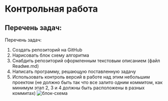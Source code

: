 # Контрольная работа

## Перечень задач:
Перечень задач:
1. Создать репозиторий на GitHub
2. Нарисовать блок схему алгоритма
3. Снабдить репозиторий оформленным текстовым описанием (файл Readмe.md)
4. Написать программу, решающую поставленную задачу
5. Использовать контроль версий в работе над этим небольшим проектом (не должно быть так что все залито одним коммитом, как минимум этап 2, 3 и 4 должны быть расположены в разных коммитах)
![блок-схема](https://user-images.githubusercontent.com/108758838/209243249-0c52c8c1-ac73-4772-b85e-f2c92cadc244.png)
